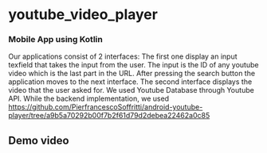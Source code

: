 # youtube_video_player
### Mobile App using Kotlin

Our applications consist of 2 interfaces:
The first one display an input texfield that takes the input from the user.
The input is the ID of any youtube video which is the last part in the URL.
After pressing the search button the application moves to the next interface.
The second interface displays the video that the user asked for.
We used Youtube Database through Youtube API. While the backend implementation, we used 
https://github.com/PierfrancescoSoffritti/android-youtube-player/tree/a9b5a70292b00f7b2f61d79d2debea22462a0c85 

## Demo video 
